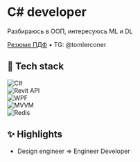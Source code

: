 # C# developer

Разбираюсь в ООП, интересуюсь ML и DL

[Резюме ПДФ](https://github.com/user-attachments/files/20958874/Resume_Maksim_Vinogradov.pdf) •  TG: @tomlerconer

## 🧰 Tech stack  

![C#](https://img.shields.io/badge/C%23-239120?style=for-the-badge&logo=csharp&logoColor=white)  
![Revit API](https://img.shields.io/badge/Revit_API-176BFF?style=for-the-badge&logo=autodesk&logoColor=white)  
![WPF](https://img.shields.io/badge/WPF-512BD4?style=for-the-badge&logo=dotnet&logoColor=white)  
![MVVM](https://img.shields.io/badge/MVVM-009688?style=for-the-badge)  
![Redis](https://img.shields.io/badge/Redis-DC382D?style=for-the-badge&logo=redis&logoColor=white)


## ✨ Highlights
- Design engineer => Engineer Developer
